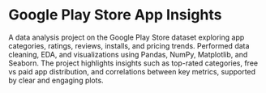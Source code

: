 # Google Play Store App Insights

A data analysis project on the Google Play Store dataset exploring app categories, ratings, reviews, installs, and pricing trends. Performed data cleaning, EDA, and visualizations using Pandas, NumPy, Matplotlib, and Seaborn. The project highlights insights such as top-rated categories, free vs paid app distribution, and correlations between key metrics, supported by clear and engaging plots.
